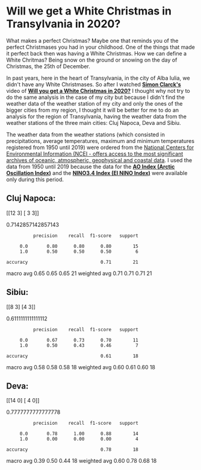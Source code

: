 # Will we get a White Christmas in Transylvania in 2020?

What makes a perfect Christmas? Maybe one that reminds you of the perfect Christmases you had in your childhood. One of the things that made it perfect back then was having a White Christmas. How we can define a White Chritmas? Being snow on the ground or snowing on the day of Christmas, the 25th of December.

In past years, here in the heart of Transylvania, in the city of Alba Iulia, we didn't have any White Christmases. So after I watched <b>[Simon Clarck's](https://www.youtube.com/channel/UCRRr_xrOm66qaigIbwFLvbQ)</b> video of <b>[Will you get a White Christmas in 2020?](https://www.youtube.com/watch?v=sh-zWu6dXxo&t=525s)</b> I thought why not try to do the same analysis in the case of my city but because I didn't find the weather data of the weather station of my city and only the ones of the bigger cities from my region, I thought it will be better for me to do an analysis for the region of Transylvania, having the weather data from the weather stations of the three main cities: Cluj Napoca, Deva and Sibiu. 

The weather data from the weather stations (which consisted in precipitations, average temperatures, maximum and minimum temperatures registered from 1950 until 2019) were ordered from the [National Centers for Environmental Information (NCEI - offers access to the most significant archives of oceanic, atmospheric, geophysical and coastal data](https://gis.ncdc.noaa.gov/maps/ncei/). I used the data from 1950 until 2019 because the data for the <b>[AO Index (Arctic Oscillation Index)](https://www.cpc.ncep.noaa.gov/products/precip/CWlink/daily_ao_index/monthly.ao.index.b50.current.ascii.table)</b> and the <b>[NINO3.4 Index (El NINO Index)](https://climexp.knmi.nl/data/iersst_nino3.4a_rel.dat)</b> were available only during this period.

## Cluj Napoca:

[[12  3]
 [ 3  3]]
 
0.7142857142857143

              precision    recall  f1-score   support

         0.0       0.80      0.80      0.80        15
         1.0       0.50      0.50      0.50         6

    accuracy                           0.71        21
   macro avg       0.65      0.65      0.65        21
weighted avg       0.71      0.71      0.71        21

## Sibiu:

[[8 3]
 [4 3]]
 
0.6111111111111112

              precision    recall  f1-score   support

         0.0       0.67      0.73      0.70        11
         1.0       0.50      0.43      0.46         7

    accuracy                           0.61        18
   macro avg       0.58      0.58      0.58        18
weighted avg       0.60      0.61      0.60        18

## Deva:

[[14  0]
 [ 4  0]]
 
0.7777777777777778

              precision    recall  f1-score   support

         0.0       0.78      1.00      0.88        14
         1.0       0.00      0.00      0.00         4

    accuracy                           0.78        18
   macro avg       0.39      0.50      0.44        18
weighted avg       0.60      0.78      0.68        18
